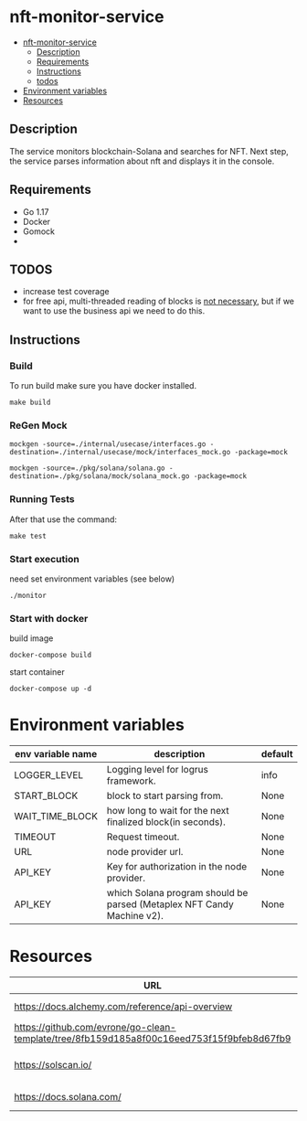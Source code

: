 # nft-monitor-service

- [nft-monitor-service](#nft-monitor-service)
    - [Description](#description)
    - [Requirements](#requirements)
    - [Instructions](#instructions)
    - [todos](#todos)
- [Environment variables](#environment-variables)
- [Resources](#resources)

## Description

The service monitors blockchain-Solana and searches for NFT. Next step, the service parses information about nft and
displays it in the console.

## Requirements

- Go 1.17
- Docker
- Gomock
-

## TODOS

- increase test coverage
- for free api, multi-threaded reading of blocks is [not necessary](!https://docs.alchemy.com/reference/compute-units),
  but if we want to use the business api we need to do this.

## Instructions

### Build

To run build make sure you have docker installed.

```
make build
```

### ReGen Mock

```
mockgen -source=./internal/usecase/interfaces.go -destination=./internal/usecase/mock/interfaces_mock.go -package=mock

mockgen -source=./pkg/solana/solana.go -destination=./pkg/solana/mock/solana_mock.go -package=mock
```

### Running Tests

After that use the command:

```
make test 
```

### Start execution

need set environment variables (see below)

```shell
./monitor
```

### Start with docker

build image

```shell
docker-compose build
```

start container

```shell
docker-compose up -d
```

# Environment variables

| env variable name | description                                                            | default |
|-------------------|------------------------------------------------------------------------|---------|
| LOGGER_LEVEL      | Logging level for logrus framework.                                    | info    |
| START_BLOCK       | block to start parsing from.                                           | None    |
| WAIT_TIME_BLOCK   | how long to wait for the next finalized block(in seconds).             | None    |
| TIMEOUT           | Request timeout.                                                       | None    |
| URL               | node provider url.                                                     | None    |
| API_KEY           | Key for authorization in the node provider.                            | None    |
| API_KEY           | which Solana program should be parsed (Metaplex NFT Candy Machine v2). | None    |

# Resources

| URL                                                                                       | description               |
|-------------------------------------------------------------------------------------------|---------------------------|
| https://docs.alchemy.com/reference/api-overview                                           | node provider             |
| https://github.com/evrone/go-clean-template/tree/8fb159d185a8f00c16eed753f15f9bfeb8d67fb9 | template                  |
| https://solscan.io/                                                                       | block explorer for solana |
| https://docs.solana.com/                                                                  | solana docs               |


